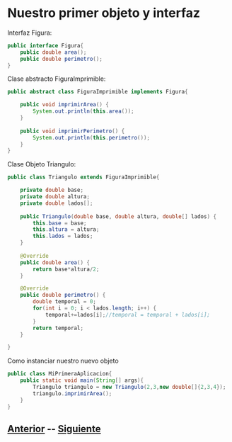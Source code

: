 # Nuestro primer objeto y interfaz

Interfaz Figura:
```java
public interface Figura{
	public double area();
	public double perimetro();
}
```
Clase abstracto FiguraImprimible:
```java
public abstract class FiguraImprimible implements Figura{

	public void imprimirArea() {
		System.out.println(this.area());
	}
	
	public void imprimirPerimetro() {
		System.out.println(this.perimetro());
	}
}
```

Clase Objeto Triangulo:
```java
public class Triangulo extends FiguraImprimible{

	private double base;
	private double altura;
	private double lados[];
	
	public Triangulo(double base, double altura, double[] lados) {
		this.base = base;
		this.altura = altura;
		this.lados = lados;
	}
	
	@Override
	public double area() {
		return base*altura/2;
	}

	@Override
	public double perimetro() {
		double temporal = 0;
		for(int i = 0; i < lados.length; i++) {
			temporal+=lados[i];//temporal = temporal + lados[i];
		}
		return temporal;
	}

}
```

Como instanciar nuestro nuevo objeto
```java
public class MiPrimeraAplicacion{
	public static void main(String[] args){
		Triangulo triangulo = new Triangulo(2,3,new double[]{2,3,4});
		triangulo.imprimirArea();
	}
}
```
## [Anterior](page8.md)  --  [Siguiente](page10.md)